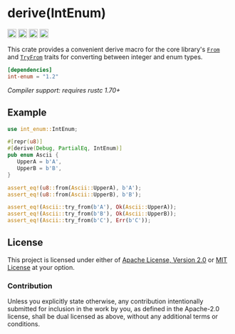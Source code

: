 # derive(IntEnum)

[<img alt="github" src="https://img.shields.io/badge/github-juici/int--enum--rs-8da0cb?style=for-the-badge&logo=github" height="20">](https://github.com/Juici/int-enum-rs)
[<img alt="crates.io" src="https://img.shields.io/crates/v/int-enum?style=for-the-badge&color=fc8d62&logo=rust" height="20">](https://crates.io/crates/int-enum)
[<img alt="docs.rs" src="https://img.shields.io/badge/docs.rs-int--enum-4d76ae?style=for-the-badge&logo=docs.rs" height="20">](https://docs.rs/int-enum)
[<img alt="build status" src="https://img.shields.io/github/actions/workflow/status/Juici/int-enum-rs/ci.yml?branch=master&style=for-the-badge" height="20">](https://github.com/Juici/int-enum-rs/actions?query=branch%3Amaster)

This crate provides a convenient derive macro for the core library's [`From`]
and [`TryFrom`] traits for converting between integer and enum types.

[`From`]: https://doc.rust-lang.org/core/convert/trait.From.html
[`TryFrom`]: https://doc.rust-lang.org/core/convert/trait.TryFrom.html

```toml
[dependencies]
int-enum = "1.2"
```

_Compiler support: requires rustc 1.70+_

## Example

```rs
use int_enum::IntEnum;

#[repr(u8)]
#[derive(Debug, PartialEq, IntEnum)]
pub enum Ascii {
   UpperA = b'A',
   UpperB = b'B',
}

assert_eq!(u8::from(Ascii::UpperA), b'A');
assert_eq!(u8::from(Ascii::UpperB), b'B');

assert_eq!(Ascii::try_from(b'A'), Ok(Ascii::UpperA));
assert_eq!(Ascii::try_from(b'B'), Ok(Ascii::UpperB));
assert_eq!(Ascii::try_from(b'C'), Err(b'C'));
```

## License

This project is licensed under either of [Apache License, Version 2.0](LICENSE-APACHE)
or [MIT License](LICENSE-MIT) at your option.

### Contribution

Unless you explicitly state otherwise, any contribution intentionally submitted
for inclusion in the work by you, as defined in the Apache-2.0 license, shall be
dual licensed as above, without any additional terms or conditions.

